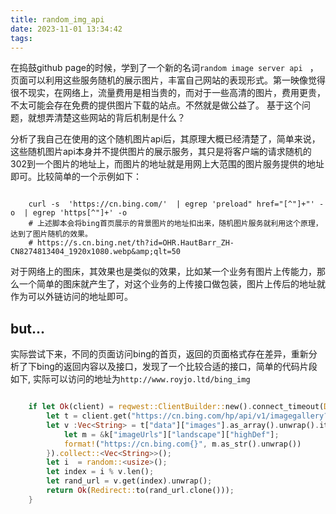 ```yaml
---
title: random_img_api
date: 2023-11-01 13:34:42
tags:
---
```


在捣鼓github page的时候，学到了一个新的名词`random image server api ` ， 页面可以利用这些服务随机的展示图片，丰富自己网站的表现形式。第一映像觉得很不现实，在网络上，流量费用是相当贵的，而对于一些高清的图片，费用更贵，不太可能会存在免费的提供图片下载的站点。不然就是做公益了。 基于这个问题，就想弄清楚这些网站的背后机制是什么？

分析了我自己在使用的这个随机图片api后，其原理大概已经清楚了，简单来说，这些随机图片api本身并不提供图片的展示服务，其只是将客户端的请求随机的302到一个图片的地址上，而图片的地址就是用网上大范围的图片服务提供的地址即可。比较简单的一个示例如下：

```shell

	curl -s  'https://cn.bing.com/'  | egrep 'preload" href="[^"]+"' -o  | egrep 'https[^"]+' -o
	# 上述脚本会将bing首页展示的背景图片的地址扣出来，随机图片服务就利用这个原理，达到了图片随机的效果。
	# https://s.cn.bing.net/th?id=OHR.HautBarr_ZH-CN8274813404_1920x1080.webp&amp;qlt=50
```

对于网络上的图床，其效果也是类似的效果，比如某一个业务有图片上传能力，那么一个简单的图床就产生了，对这个业务的上传接口做包装，图片上传后的地址就作为可以外链访问的地址即可。


## but...
实际尝试下来，不同的页面访问bing的首页，返回的页面格式存在差异，重新分析了下bing的返回内容以及接口，发现了一个比较合适的接口，简单的代码片段如下, 实际可以访问的地址为`http://www.royjo.ltd/bing_img`

```rust

    if let Ok(client) = reqwest::ClientBuilder::new().connect_timeout(Duration::from_secs(5)).build(){
        let t = client.get("https://cn.bing.com/hp/api/v1/imagegallery?format=json").send().await.unwrap().json::<serde_json::Value>().await.unwrap();
        let v :Vec<String> = t["data"]["images"].as_array().unwrap().iter().map(|k|{
            let m = &k["imageUrls"]["landscape"]["highDef"];
            format!("https://cn.bing.com{}", m.as_str().unwrap())
        }).collect::<Vec<String>>();
        let i  = random::<usize>();
        let index = i % v.len();
        let rand_url = v.get(index).unwrap();
        return Ok(Redirect::to(rand_url.clone()));
    }

```


